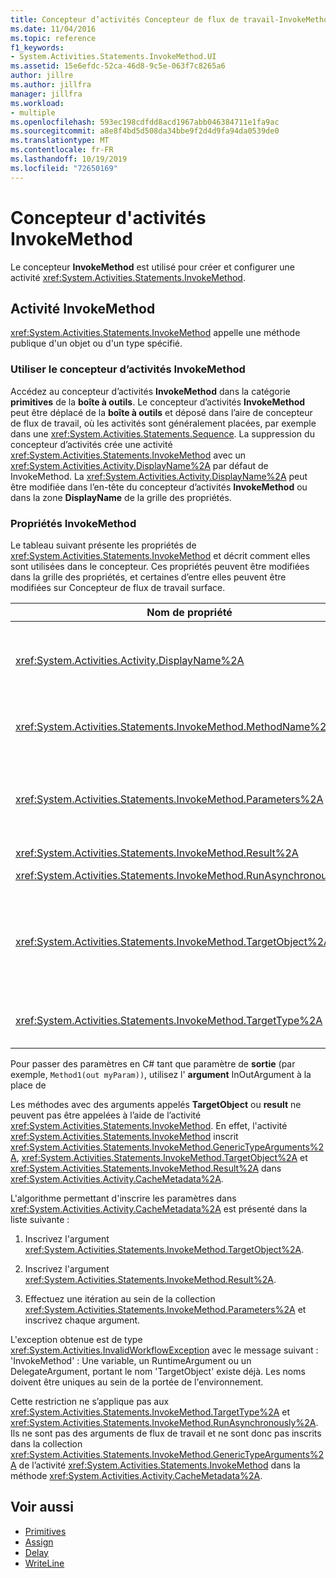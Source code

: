 ```yaml
---
title: Concepteur d’activités Concepteur de flux de travail-InvokeMethod
ms.date: 11/04/2016
ms.topic: reference
f1_keywords:
- System.Activities.Statements.InvokeMethod.UI
ms.assetid: 15e6efdc-52ca-46d8-9c5e-063f7c8265a6
author: jillre
ms.author: jillfra
manager: jillfra
ms.workload:
- multiple
ms.openlocfilehash: 593ec198cdfdd8acd1967abb046384711e1fa9ac
ms.sourcegitcommit: a8e8f4bd5d508da34bbe9f2d4d9fa94da0539de0
ms.translationtype: MT
ms.contentlocale: fr-FR
ms.lasthandoff: 10/19/2019
ms.locfileid: "72650169"
---
```

# <a name="invokemethod-activity-designer"></a>Concepteur d'activités InvokeMethod

Le concepteur **InvokeMethod** est utilisé pour créer et configurer une activité <xref:System.Activities.Statements.InvokeMethod>.

## <a name="the-invokemethod-activity"></a>Activité InvokeMethod

<xref:System.Activities.Statements.InvokeMethod> appelle une méthode publique d'un objet ou d'un type spécifié.

### <a name="use-the-invokemethod-activity-designer"></a>Utiliser le concepteur d’activités InvokeMethod

Accédez au concepteur d’activités **InvokeMethod** dans la catégorie **primitives** de la **boîte à outils**. Le concepteur d’activités **InvokeMethod** peut être déplacé de la **boîte à outils** et déposé dans l’aire de concepteur de flux de travail, où les activités sont généralement placées, par exemple dans une <xref:System.Activities.Statements.Sequence>. La suppression du concepteur d’activités crée une activité <xref:System.Activities.Statements.InvokeMethod> avec un <xref:System.Activities.Activity.DisplayName%2A> par défaut de InvokeMethod. La <xref:System.Activities.Activity.DisplayName%2A> peut être modifiée dans l’en-tête du concepteur d’activités **InvokeMethod** ou dans la zone **DisplayName** de la grille des propriétés.

### <a name="the-invokemethod-properties"></a>Propriétés InvokeMethod

Le tableau suivant présente les propriétés de <xref:System.Activities.Statements.InvokeMethod> et décrit comment elles sont utilisées dans le concepteur. Ces propriétés peuvent être modifiées dans la grille des propriétés, et certaines d’entre elles peuvent être modifiées sur Concepteur de flux de travail surface.

|Nom de propriété|Obligatoire|Utilisation|
|-|--------------|-|
|<xref:System.Activities.Activity.DisplayName%2A>|False|Nom convivial de l'activité <xref:System.Activities.Statements.InvokeMethod>. La valeur par défaut est InvokeMethod.<br /><br /> Bien que le <xref:System.Activities.Activity.DisplayName%2A> ne soit pas strictement obligatoire, il est préférable d’en utiliser un.|
|<xref:System.Activities.Statements.InvokeMethod.MethodName%2A>|True|Nom de la méthode à appeler lorsque l'activité s'exécute. La méthode appelée doit être déclarée comme **publique**. Cette propriété peut être modifiée dans l’aire du concepteur et est obligatoire.|
|<xref:System.Activities.Statements.InvokeMethod.Parameters%2A>|False|Collection de paramètres de la méthode appelée. Les paramètres doivent être ajoutés à la collection selon leur ordre d’affichage dans la signature de méthode. Pour afficher la boîte de dialogue **paramètres** dans laquelle vous pouvez définir cette propriété, cliquez sur le bouton de sélection dans le champ **paramètres** de la grille des propriétés. Cliquez sur le bouton **créer un argument** pour ajouter les paramètres.|
|<xref:System.Activities.Statements.InvokeMethod.Result%2A>|False|Valeur de retour de l'appel de méthode.|
|<xref:System.Activities.Statements.InvokeMethod.RunAsynchronously%2A>|True|Spécifie si la méthode est appelée de façon asynchrone. La valeur par défaut est **false**.|
|<xref:System.Activities.Statements.InvokeMethod.TargetObject%2A>|False|Objet qui contient la méthode à appeler. Cette propriété peut être modifiée dans l'aire du concepteur.<br /><br /> La propriété <xref:System.Activities.Statements.InvokeMethod.TargetObject%2A> ou <xref:System.Activities.Statements.InvokeMethod.TargetType%2A> doit obligatoirement être définie.|
|<xref:System.Activities.Statements.InvokeMethod.TargetType%2A>|False|Type d'élément <xref:System.Activities.Statements.InvokeMethod.TargetObject%2A>. Cette propriété peut être modifiée dans l'aire du concepteur. Elle doit être définie uniquement si la méthode appelée est statique.|

Pour passer des paramètres en C# tant que paramètre de **sortie** (par exemple, `Method1(out myParam))`, utilisez l' **argument** InOutArgument à la place de

Les méthodes avec des arguments appelés **TargetObject** ou **result** ne peuvent pas être appelées à l’aide de l’activité <xref:System.Activities.Statements.InvokeMethod>. En effet, l'activité <xref:System.Activities.Statements.InvokeMethod> inscrit <xref:System.Activities.Statements.InvokeMethod.GenericTypeArguments%2A>, <xref:System.Activities.Statements.InvokeMethod.TargetObject%2A> et <xref:System.Activities.Statements.InvokeMethod.Result%2A> dans <xref:System.Activities.Activity.CacheMetadata%2A>.

L'algorithme permettant d'inscrire les paramètres dans <xref:System.Activities.Activity.CacheMetadata%2A> est présenté dans la liste suivante :

1. Inscrivez l'argument <xref:System.Activities.Statements.InvokeMethod.TargetObject%2A>.

2. Inscrivez l'argument <xref:System.Activities.Statements.InvokeMethod.Result%2A>.

3. Effectuez une itération au sein de la collection <xref:System.Activities.Statements.InvokeMethod.Parameters%2A> et inscrivez chaque argument.

L'exception obtenue est de type <xref:System.Activities.InvalidWorkflowException> avec le message suivant : 'InvokeMethod' : Une variable, un RuntimeArgument ou un DelegateArgument, portant le nom 'TargetObject' existe déjà. Les noms doivent être uniques au sein de la portée de l'environnement.

Cette restriction ne s’applique pas aux <xref:System.Activities.Statements.InvokeMethod.TargetType%2A> et <xref:System.Activities.Statements.InvokeMethod.RunAsynchronously%2A>. Ils ne sont pas des arguments de flux de travail et ne sont donc pas inscrits dans la collection <xref:System.Activities.Statements.InvokeMethod.GenericTypeArguments%2A> de l’activité <xref:System.Activities.Statements.InvokeMethod> dans la méthode <xref:System.Activities.Activity.CacheMetadata%2A>.

## <a name="see-also"></a>Voir aussi

- [Primitives](../workflow-designer/primitives-activity-designers.md)
- [Assign](../workflow-designer/assign-activity-designer.md)
- [Delay](../workflow-designer/delay-activity-designer.md)
- [WriteLine](../workflow-designer/writeline-activity-designer.md)